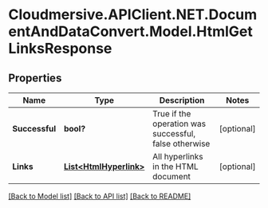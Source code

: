 # Cloudmersive.APIClient.NET.DocumentAndDataConvert.Model.HtmlGetLinksResponse
## Properties

Name | Type | Description | Notes
------------ | ------------- | ------------- | -------------
**Successful** | **bool?** | True if the operation was successful, false otherwise | [optional] 
**Links** | [**List&lt;HtmlHyperlink&gt;**](HtmlHyperlink.md) | All hyperlinks in the HTML document | [optional] 

[[Back to Model list]](../README.md#documentation-for-models) [[Back to API list]](../README.md#documentation-for-api-endpoints) [[Back to README]](../README.md)

